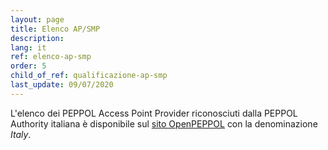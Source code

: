 ```yaml
---
layout: page
title: Elenco AP/SMP
description:
lang: it
ref: elenco-ap-smp
order: 5
child_of_ref: qualificazione-ap-smp
last_update: 09/07/2020
---
```


L'elenco dei PEPPOL Access Point Provider riconosciuti dalla PEPPOL Authority
italiana è disponibile sul [sito
OpenPEPPOL](https://peppol.eu/who-is-who/peppol-certified-aps/) con la
denominazione *Italy*.
